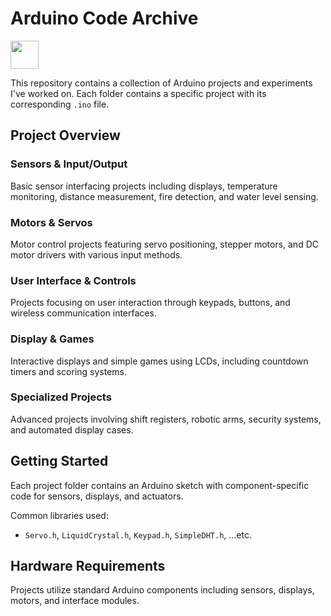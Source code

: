 
# Arduino Code Archive 
<img src="https://cdn.jsdelivr.net/gh/devicons/devicon@latest/icons/arduino/arduino-original-wordmark.svg" height="45px" width="45px"/> 

This repository contains a collection of Arduino projects and experiments I've worked on. Each folder contains a specific project with its corresponding `.ino` file.

## Project Overview

### Sensors & Input/Output
Basic sensor interfacing projects including displays, temperature monitoring, distance measurement, fire detection, and water level sensing.

### Motors & Servos
Motor control projects featuring servo positioning, stepper motors, and DC motor drivers with various input methods.

### User Interface & Controls
Projects focusing on user interaction through keypads, buttons, and wireless communication interfaces.

### Display & Games
Interactive displays and simple games using LCDs, including countdown timers and scoring systems.

### Specialized Projects
Advanced projects involving shift registers, robotic arms, security systems, and automated display cases.

## Getting Started

Each project folder contains an Arduino sketch with component-specific code for sensors, displays, and actuators.

Common libraries used:
- `Servo.h`, `LiquidCrystal.h`, `Keypad.h`, `SimpleDHT.h`, ...etc.

## Hardware Requirements

Projects utilize standard Arduino components including sensors, displays, motors, and interface modules.

